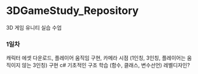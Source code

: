 # 3DGameStudy_Repository
 3D 게임 유니티 실습 수업

### 1일차
캐릭터 에셋 다운로드, 플레이어 움직임 구현, 카메라 시점 (1인칭, 3인칭, 플레이어는 움직이지 않는 3인칭) 구현
c# 기초적인 구조 학습 (함수, 클래스, 변수선언)
레벨디자인?
